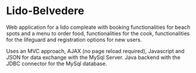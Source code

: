 # Lido-Belvedere
Web application for a lido compleate with booking functionalities for beach spots and a menu to order food, functionalities for the cook, functionalities for the lifeguard and registration options for new users.

Uses an MVC approach, AJAX (no page reload required), Javascript and JSON for data exchange with the MySql Server. Java backend with the JDBC connector for the MySql database.
